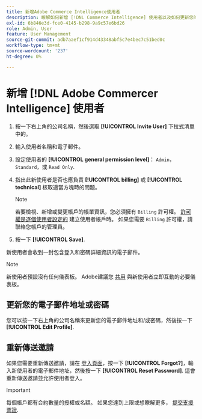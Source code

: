 ```yaml
---
title: 新增Adobe Commerce Intelligence使用者
description: 瞭解如何新增 [!DNL Commerce Intelligence] 使用者以及如何更新您的使用者名稱或密碼。
exl-id: 6b846e3d-fce0-4145-b298-9a9c57e6bd26
role: Admin, User
feature: User Management
source-git-commit: adb7aaef1cf914d43348abf5c7e4bec7c51bed0c
workflow-type: tm+mt
source-wordcount: '237'
ht-degree: 0%

---
```


# 新增 [!DNL Adobe Commercer Intelligence] 使用者

1. 按一下右上角的公司名稱，然後選取 **[!UICONTROL Invite User]** 下拉式清單中的。
1. 輸入使用者名稱和電子郵件。
1. 設定使用者的 **[!UICONTROL general permission level]**： `Admin`， `Standard`，或 `Read Only`.
1. 指出此新使用者是否也應負責 **[!UICONTROL billing]** 或 **[!UICONTROL technical]** 核取適當方塊時的問題。

   >[!NOTE]
   >
   >若要檢視、新增或變更帳戶的帳單資訊，您必須擁有 `Billing` 許可權。 [許可權是逐個使用者設定的](../../administrator/user-management/user-management.md) 建立使用者帳戶時。 如果您需要 `Billing` 許可權，請聯絡您帳戶的管理員。

1. 按一下 **[!UICONTROL Save]**.

新使用者會收到一封包含登入和密碼詳細資訊的電子郵件。

>[!NOTE]
>
>新使用者預設沒有任何儀表板。 Adobe建議您 [共用](../../data-user/dashboards/share-dashboard-with-users.md) 與新使用者立即互動的必要儀表板。

## 更新您的電子郵件地址或密碼

您可以按一下右上角的公司名稱來更新您的電子郵件地址和/或密碼，然後按一下 **[!UICONTROL Edit Profile]**.

## 重新傳送邀請

如果您需要重新傳送邀請，請在 [登入頁面](https://dashboard.rjmetrics.com/v2/session/create)，按一下 **[!UICONTROL Forgot?]**，輸入新使用者的電子郵件地址，然後按一下 **[!UICONTROL Reset Password]**. 這會重新傳送邀請並允許使用者登入。

>[!IMPORTANT]
>
>每個帳戶都有合約數量的授權或名額。 如果您達到上限或想瞭解更多， [提交支援票證](https://experienceleague.adobe.com/docs/commerce-knowledge-base/kb/troubleshooting/miscellaneous/mbi-service-policies.html).
